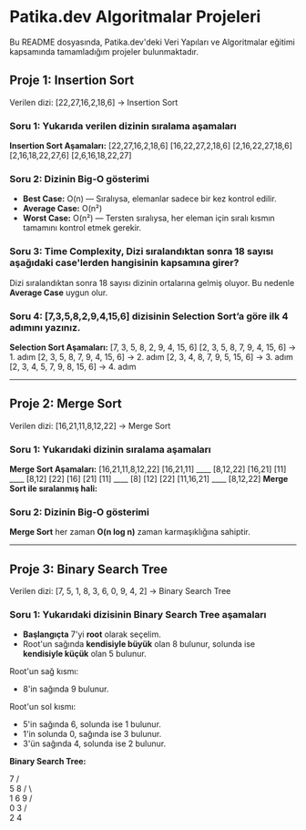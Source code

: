 # Patika.dev Algoritmalar Projeleri

Bu README dosyasında, Patika.dev'deki Veri Yapıları ve Algoritmalar eğitimi kapsamında tamamladığım projeler bulunmaktadır.

## Proje 1: Insertion Sort
Verilen dizi: [22,27,16,2,18,6] -> Insertion Sort

### Soru 1: Yukarıda verilen dizinin sıralama aşamaları

**Insertion Sort Aşamaları:**
[22,27,16,2,18,6]
[16,22,27,2,18,6]
[2,16,22,27,18,6]
[2,16,18,22,27,6]
[2,6,16,18,22,27]

### Soru 2: Dizinin Big-O gösterimi

- **Best Case:** O(n) — Sıralıysa, elemanlar sadece bir kez kontrol edilir.
- **Average Case:** O(n²)
- **Worst Case:** O(n²) — Tersten sıralıysa, her eleman için sıralı kısmın tamamını kontrol etmek gerekir.

### Soru 3: Time Complexity, Dizi sıralandıktan sonra 18 sayısı aşağıdaki case'lerden hangisinin kapsamına girer?

Dizi sıralandıktan sonra 18 sayısı dizinin ortalarına gelmiş oluyor. Bu nedenle **Average Case** uygun olur.

### Soru 4: [7,3,5,8,2,9,4,15,6] dizisinin Selection Sort’a göre ilk 4 adımını yazınız.

**Selection Sort Aşamaları:**
[7, 3, 5, 8, 2, 9, 4, 15, 6]
[2, 3, 5, 8, 7, 9, 4, 15, 6] -> 1. adım
[2, 3, 5, 8, 7, 9, 4, 15, 6] -> 2. adım
[2, 3, 4, 8, 7, 9, 5, 15, 6] -> 3. adım
[2, 3, 4, 5, 7, 9, 8, 15, 6] -> 4. adım

---

## Proje 2: Merge Sort
Verilen dizi: [16,21,11,8,12,22] -> Merge Sort

### Soru 1: Yukarıdaki dizinin sıralama aşamaları

**Merge Sort Aşamaları:**
[16,21,11,8,12,22]
[16,21,11] ____ [8,12,22]
[16,21] [11] ____ [8,12] [22]
[16] [21] [11] ____ [8] [12] [22]
[11,16,21] ____ [8,12,22]
**Merge Sort ile sıralanmış hali:**

### Soru 2: Dizinin Big-O gösterimi

**Merge Sort** her zaman **O(n log n)** zaman karmaşıklığına sahiptir.

---

## Proje 3: Binary Search Tree

Verilen dizi: [7, 5, 1, 8, 3, 6, 0, 9, 4, 2] -> Binary Search Tree

### Soru 1: Yukarıdaki dizisinin Binary Search Tree aşamaları

- **Başlangıçta** 7'yi **root** olarak seçelim.
- Root'un sağında **kendisiyle büyük** olan 8 bulunur, solunda ise **kendisiyle küçük** olan 5 bulunur.

Root'un sağ kısmı:
- 8'in sağında 9 bulunur.

Root'un sol kısmı:
- 5'in sağında 6, solunda ise 1 bulunur.
- 1'in solunda 0, sağında ise 3 bulunur.
- 3'ün sağında 4, solunda ise 2 bulunur.

**Binary Search Tree:**

   7
  / \
  5   8
 / \    \
1   6    9
/ \
0  3
   /\
  2  4

